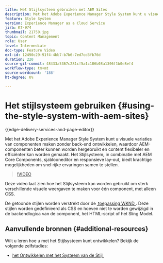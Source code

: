 ```yaml
---
title: Het Stijlsysteem gebruiken met AEM Sites
description: Met het Adobe Experience Manager Style System kunt u visuele variaties van componenten maken zonder back-end ontwikkelen, waardoor AEM-componenten beter kunnen worden hergebruikt en content flexibeler en efficiënter kan worden gemaakt. Het Stijlsysteem, in combinatie met AEM Core Components, sjablooneditor en responsieve lay-out, biedt krachtige mogelijkheden om snel rijke ervaringen samen te stellen.
feature: Style System
version: Experience Manager as a Cloud Service
jira: KT-974
thumbnail: 21750.jpg
topic: Content Management
role: User
level: Intermediate
doc-type: Feature Video
exl-id: 12490c29-91f4-4bb7-b7b6-7ed7cd3fb76d
duration: 220
source-git-commit: 48433a5367c281cf5a1c106b08a1306f1b0e8ef4
workflow-type: tm+mt
source-wordcount: '188'
ht-degree: 0%

---
```


# Het stijlsysteem gebruiken {#using-the-style-system-with-aem-sites}

{{edge-delivery-services-and-page-editor}}

Met het Adobe Experience Manager Style System kunt u visuele variaties van componenten maken zonder back-end ontwikkelen, waardoor AEM-componenten beter kunnen worden hergebruikt en content flexibeler en efficiënter kan worden gemaakt. Het Stijlsysteem, in combinatie met AEM Core Components, sjablooneditor en responsieve lay-out, biedt krachtige mogelijkheden om snel rijke ervaringen samen te stellen.

>[!VIDEO](https://video.tv.adobe.com/v/21750?quality=12&learn=on)

Deze video laat zien hoe het Stijlsysteem kan worden gebruikt om sterk verschillende visuele weergaven te maken voor één component, met alleen CSS.

De getoonde stijlen worden verstrekt door de [&#x200B; toepassing WKND &#x200B;](https://github.com/adobe/aem-guides-wknd). Deze stijlen worden gedefinieerd als CSS en hoeven niet te worden gewijzigd in de backendlogica van de component, het HTML-script of het Sling Model.

## Aanvullende bronnen {#additional-resources}

Wilt u leren hoe u met het Stijlsysteem kunt ontwikkelen? Bekijk de volgende zelfstudies:

* [&#x200B; het Ontwikkelen met het Systeem van de Stijl &#x200B;](https://experienceleague.adobe.com/docs/experience-manager-learn/getting-started-wknd-tutorial-develop/style-system.html?lang=nl-NL)
